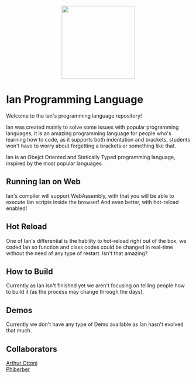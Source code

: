 <p align="center">
  <img width="200" height="200" src="https://i.imgur.com/P5afrnC.png">
</p>

# Ian Programming Language

Welcome to the Ian's programming language repository!

Ian was created mainly to solve some issues with popular programming languages, it is an amazing programming language for people who's learning how to code, as it supports both indentation and brackets, students won't have to worry about forgetting a brackets or something like that.

Ian is an Obejct Oriented and Statically Typed programming language, inspired by the most popular languages.

## Running Ian on Web

Ian's compiler will support WebAssembly, with that you will be able to execute Ian scripts inside the browser! And even better, with hot-reload enabled! 

## Hot Reload

One of Ian's differential is the hability to hot-reload right out of the box, we coded Ian so function and class codes could be changed in real-time without the need of any type of restart. Isn't that amazing?

## How to Build

Currently as Ian isn't finished yet we aren't focusing on telling people how to build it (as the process may change through the days). 

## Demos

Currently we don't have any type of Demo available as Ian hasn't evolved that much.

## Collaborators

[Arthur Ottoni](https://github.com/ArthurHydr)
<br />
[Phiberber](https://github.com/phiberber)
